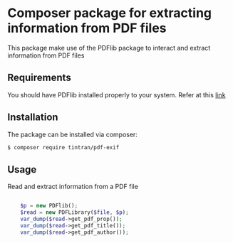 # Composer package for extracting information from PDF files
This package make use of the PDFlib package to interact and extract information from PDF files

## Requirements
You should have PDFlib installed properly to your system. Refer at this [link](https://www.pdflib.com/download/pdflib-family/pdflib/)

## Installation
The package can be installed via composer:
``` bash
$ composer require tintran/pdf-exif
```

## Usage
Read and extract information from a PDF file
```php

	$p = new PDFlib();
	$read = new PDFLibrary($file, $p);
	var_dump($read->get_pdf_prop());
	var_dump($read->get_pdf_title());
	var_dump($read->get_pdf_author());

```


